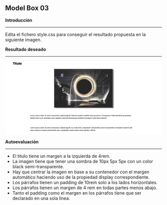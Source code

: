 ## Model Box 03

**Introducción**

---

Edita el fichero style.css para conseguir el resultado propuesta en la siguiente imagen.

**Resultado deseado**

---

<img src="./resultado.png" alt="resultado" style="max-width: 100%;">

**Autoevaluación**

---

- El titulo tiene un margen a la izquierda de 4rem.
- La imagen tiene que tener una sombra de 10px 5px 5px con un color black semi-transparente.
- Hay que centrar la imagen en base a su contenedor con el margen automático haciendo uso de la propiedad display correspondiente.
- Los párrafos tienen un padding de 10rem solo a los lados horizontales.
- Los párrafos tienen un margen de 4 rem en todas partes menos abajo.
- Tanto el padding como el margen en los párrafos tiene que ser declarado en una sola línea.
